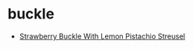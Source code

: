 # buckle

 * [Strawberry Buckle With Lemon Pistachio Streusel](index/s/strawberry-buckle-with-lemon-pistachio-streusel-51119400.json)
